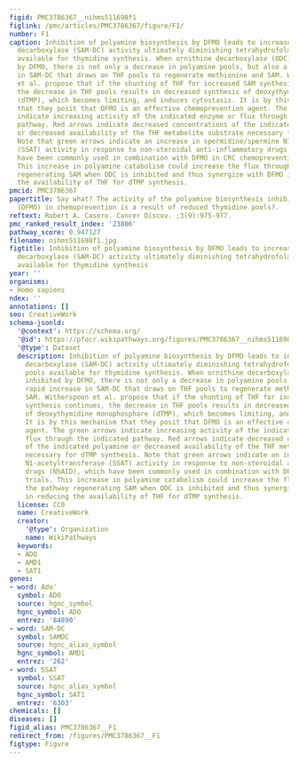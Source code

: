 ```yaml
---
figid: PMC3786367__nihms511698f1
figlink: /pmc/articles/PMC3786367/figure/F1/
number: F1
caption: Inhibition of polyamine biosynthesis by DFMO leads to increase S-adenosylmethionine
  decarboxylase (SAM-DC) activity ultimately diminishing tetrahydrofolate (THF) pools
  available for thymidine synthesis. When ornithine decarboxylase (ODC) is inhibited
  by DFMO, there is not only a decrease in polyamine pools, but also a rapid increase
  in SAM-DC that draws on THF pools to regenerate methionine and SAM. Witherspoon
  et al. propose that if the shunting of THF for increased SAM synthesis continues,
  the decrease in THF pools results in decreased synthesis of deoxythymidine monophosphare
  (dTMP), which becomes limiting, and induces cytostasis. It is by this mechanism
  that they posit that DFMO is an effective chemoprevention agent. The green arrows
  indicate increasing activity of the indicated enzyme or flux through the indicated
  pathway. Red arrows indicate decreased concentrations of the indicated polyamine
  or decreased availability of the THF metabolite substrate necessary for dTMP synthesis.
  Note that green arrows indicate an increase in spermidine/spermine N1-acetyltransferase
  (SSAT) activity in response to non-steroidal anti-inflammatory drugs (NSAID), which
  have been commonly used in combination with DFMO in CRC chemoprevention trials.
  This increase in polyamine catabolism could increase the flux through the pathway
  regenerating SAM when ODC is inhibited and thus synergize with DFMO in reducing
  the availability of THF for dTMP synthesis.
pmcid: PMC3786367
papertitle: Say what? The activity of the polyamine biosynthesis inhibitor difluoromethylornithine
  (DFMO) in chemoprevention is a result of reduced thymidine pools?.
reftext: Robert A. Casero. Cancer Discov. ;3(9):975-977.
pmc_ranked_result_index: '23806'
pathway_score: 0.947127
filename: nihms511698f1.jpg
figtitle: Inhibition of polyamine biosynthesis by DFMO leads to increase S-adenosylmethionine
  decarboxylase (SAM-DC) activity ultimately diminishing tetrahydrofolate (THF) pools
  available for thymidine synthesis
year: ''
organisms:
- Homo sapiens
ndex: ''
annotations: []
seo: CreativeWork
schema-jsonld:
  '@context': https://schema.org/
  '@id': https://pfocr.wikipathways.org/figures/PMC3786367__nihms511698f1.html
  '@type': Dataset
  description: Inhibition of polyamine biosynthesis by DFMO leads to increase S-adenosylmethionine
    decarboxylase (SAM-DC) activity ultimately diminishing tetrahydrofolate (THF)
    pools available for thymidine synthesis. When ornithine decarboxylase (ODC) is
    inhibited by DFMO, there is not only a decrease in polyamine pools, but also a
    rapid increase in SAM-DC that draws on THF pools to regenerate methionine and
    SAM. Witherspoon et al. propose that if the shunting of THF for increased SAM
    synthesis continues, the decrease in THF pools results in decreased synthesis
    of deoxythymidine monophosphare (dTMP), which becomes limiting, and induces cytostasis.
    It is by this mechanism that they posit that DFMO is an effective chemoprevention
    agent. The green arrows indicate increasing activity of the indicated enzyme or
    flux through the indicated pathway. Red arrows indicate decreased concentrations
    of the indicated polyamine or decreased availability of the THF metabolite substrate
    necessary for dTMP synthesis. Note that green arrows indicate an increase in spermidine/spermine
    N1-acetyltransferase (SSAT) activity in response to non-steroidal anti-inflammatory
    drugs (NSAID), which have been commonly used in combination with DFMO in CRC chemoprevention
    trials. This increase in polyamine catabolism could increase the flux through
    the pathway regenerating SAM when ODC is inhibited and thus synergize with DFMO
    in reducing the availability of THF for dTMP synthesis.
  license: CC0
  name: CreativeWork
  creator:
    '@type': Organization
    name: WikiPathways
  keywords:
  - ADO
  - AMD1
  - SAT1
genes:
- word: Ado'
  symbol: ADO
  source: hgnc_symbol
  hgnc_symbol: ADO
  entrez: '84890'
- word: SAM-DC
  symbol: SAMDC
  source: hgnc_alias_symbol
  hgnc_symbol: AMD1
  entrez: '262'
- word: SSAT
  symbol: SSAT
  source: hgnc_alias_symbol
  hgnc_symbol: SAT1
  entrez: '6303'
chemicals: []
diseases: []
figid_alias: PMC3786367__F1
redirect_from: /figures/PMC3786367__F1
figtype: Figure
---
```


